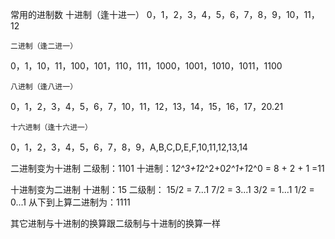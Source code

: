 常用的进制数
    十进制（逢十进一）
0，1，2，3，4，5，6，7，8，9，10，11，12

    二进制（逢二进一）
0，1，10，11，100，101，110，111，1000，1001，1010，1011，1100

    八进制（逢八进一）
0，1，2，3，4，5，6，7，10，11，12，13，14，15，16，17，20.21

    十六进制（逢十六进一）
0，1，2，3，4，5，6，7，8，9，A,B,C,D,E,F,10,11,12,13,14


二进制变为十进制
    二级制：1101
    十进制：1*2^3+1*2^2+0*2^1+1*2^0 = 8 + 2 + 1 =11

十进制变为二进制
    十进制：15
    二级制：
        15/2 = 7...1
        7/2  = 3...1
        3/2  = 1...1
        1/2  = 0...1
        从下到上算二进制为：1111

其它进制与十进制的换算跟二级制与十进制的换算一样
